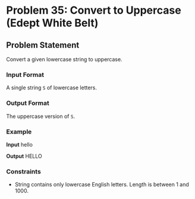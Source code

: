 # Problem 35: Convert to Uppercase (Edept White Belt)

## Problem Statement
Convert a given lowercase string to uppercase.

### Input Format
A single string `S` of lowercase letters.

### Output Format
The uppercase version of `S`.

### Example

**Input**
hello

**Output**
HELLO


### Constraints
- String contains only lowercase English letters. Length is between 1 and 1000.
